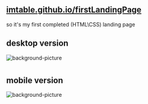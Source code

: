 ## [imtable.github.io/firstLandingPage](https://imtable.github.io/firstLandingPage/)

so it's my first completed (HTML\CSS) landing page

## desktop version
![background-picture](https://i.imgur.com/Fgv3REk.jpg)
#
## mobile version
![background-picture](https://i.imgur.com/6yLp5Jv.jpg)
